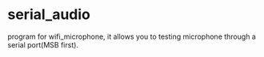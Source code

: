 # serial_audio
program for wifi_microphone, it allows you to testing microphone through a serial port(MSB first).
